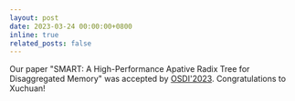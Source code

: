 ```yaml
---
layout: post
date: 2023-03-24 00:00:00+0800
inline: true
related_posts: false
---
```


Our paper "SMART: A High-Performance Apative Radix Tree for Disaggregated Memory" was accepted by [OSDI'2023](https://www.usenix.org/conference/osdi23). Congratulations to Xuchuan!
